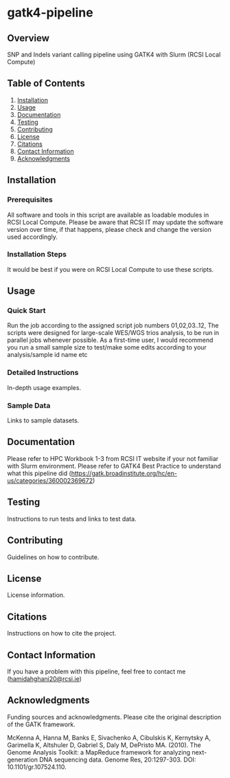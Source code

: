 # gatk4-pipeline

## Overview
SNP and Indels variant calling pipeline using GATK4 with Slurm (RCSI Local Compute)

## Table of Contents
1. [Installation](#installation)
2. [Usage](#usage)
3. [Documentation](#documentation)
4. [Testing](#testing)
5. [Contributing](#contributing)
6. [License](#license)
7. [Citations](#citations)
8. [Contact Information](#contact-information)
9. [Acknowledgments](#acknowledgments)

## Installation
### Prerequisites
All software and tools in this script are available as loadable modules in RCSI Local Compute. Please be aware that RCSI IT may update the software version over time, if that happens, please check and change the version used accordingly.

### Installation Steps
It would be best if you were on RCSI Local Compute to use these scripts.

## Usage
### Quick Start
Run the job according to the assigned script job numbers 01,02,03..12,
The scripts were designed for large-scale WES/WGS trios analysis, to be run in parallel jobs whenever possible.
As a first-time user, I would recommend you run a small sample size to test/make some edits according to your analysis/sample id name etc

### Detailed Instructions
In-depth usage examples.

### Sample Data
Links to sample datasets.

## Documentation
Please refer to HPC Workbook 1-3 from RCSI IT website if your not familiar with Slurm environment.
Please refer to GATK4 Best Practice to understand what this pipeline did (https://gatk.broadinstitute.org/hc/en-us/categories/360002369672)

## Testing
Instructions to run tests and links to test data.

## Contributing
Guidelines on how to contribute.

## License
License information.

## Citations
Instructions on how to cite the project.

## Contact Information
If you have a problem with this pipeline, feel free to contact me (hamidahghani20@rcsi.ie)

## Acknowledgments
Funding sources and acknowledgments.
Please cite the original description of the GATK framework.

McKenna A, Hanna M, Banks E, Sivachenko A, Cibulskis K, Kernytsky A, Garimella K, Altshuler D, Gabriel S, Daly M, DePristo MA. (2010). The Genome Analysis Toolkit: a MapReduce framework for analyzing next-generation DNA sequencing data. Genome Res, 20:1297-303. DOI: 10.1101/gr.107524.110.
